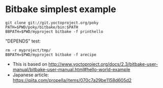 # Bitbake simplest example

    git clone git://git.yoctoproject.org/poky
    PATH=$PWD/poky/bitbake/bin:$PATH
    BBPATH=$PWD/myproject bitbake -f printhello

"DEPENDS" test:

    rm -r myproject/tmp/ 
    BBPATH=$PWD/myproject bitbake -f arecipe

* This is based on http://www.yoctoproject.org/docs/2.3/bitbake-user-manual/bitbake-user-manual.html#hello-world-example
* Japanese article: https://qiita.com/propella/items/070c7a29be1158d605d2
